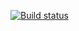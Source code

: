 [![Build status](https://ci.appveyor.com/api/projects/status/ejwg8qub0y5t8ymc/branch/main?svg=true)](https://ci.appveyor.com/project/AnastasiiaKorch/oop2/branch/main)